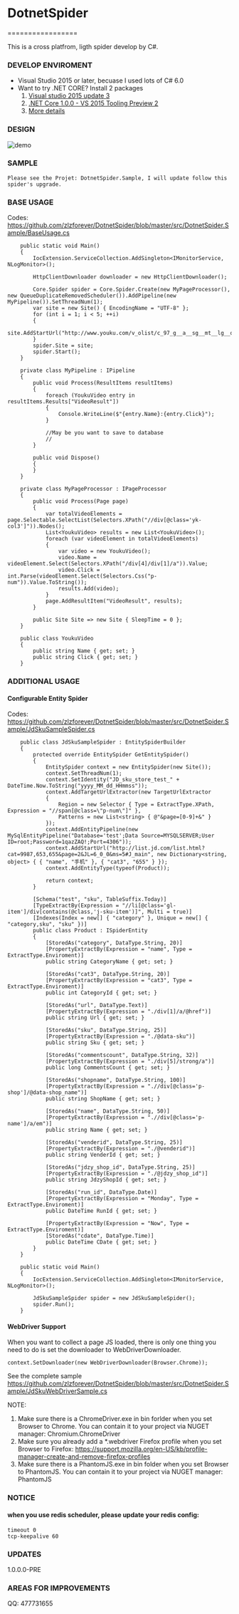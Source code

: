 # DotnetSpider
=================

This is a cross platfrom, ligth spider develop by C#.

### DEVELOP ENVIROMENT
- Visual Studio 2015 or later, becuase I used lots of C# 6.0
- Want to try .NET CORE? Install 2 packages
	1. [Visual studio 2015 update 3](https://go.microsoft.com/fwlink/?LinkId=691129)	
	2. [.NET Core 1.0.0 - VS 2015 Tooling Preview 2](https://go.microsoft.com/fwlink/?LinkId=817245)
	3. [More details](https://www.microsoft.com/net/core#windows)

### DESIGN
 
![demo](http://images2015.cnblogs.com/blog/40347/201605/40347-20160511101118155-1794710718.jpg)

### SAMPLE

	Please see the Projet: DotnetSpider.Sample, I will update follow this spider's upgrade.

### BASE USAGE

Codes: https://github.com/zlzforever/DotnetSpider/blob/master/src/DotnetSpider.Sample/BaseUsage.cs

		public static void Main()
		{
			IocExtension.ServiceCollection.AddSingleton<IMonitorService, NLogMonitor>();
			
			HttpClientDownloader downloader = new HttpClientDownloader();

			Core.Spider spider = Core.Spider.Create(new MyPageProcessor(), new QueueDuplicateRemovedScheduler()).AddPipeline(new MyPipeline()).SetThreadNum(1);
			var site = new Site() { EncodingName = "UTF-8" };
			for (int i = 1; i < 5; ++i)
			{
				site.AddStartUrl("http://www.youku.com/v_olist/c_97_g__a__sg__mt__lg__q__s_1_r_0_u_0_pt_0_av_0_ag_0_sg__pr__h__d_1_p_1.html");
			}
			spider.Site = site;
			spider.Start();
		}

		private class MyPipeline : IPipeline
		{
			public void Process(ResultItems resultItems)
			{
				foreach (YoukuVideo entry in resultItems.Results["VideoResult"])
				{
					Console.WriteLine($"{entry.Name}:{entry.Click}");
				}

				//May be you want to save to database
				// 
			}

			public void Dispose()
			{
			}
		}

		private class MyPageProcessor : IPageProcessor
		{
			public void Process(Page page)
			{
				var totalVideoElements = page.Selectable.SelectList(Selectors.XPath("//div[@class='yk-col3']")).Nodes();
				List<YoukuVideo> results = new List<YoukuVideo>();
				foreach (var videoElement in totalVideoElements)
				{
					var video = new YoukuVideo();
					video.Name = videoElement.Select(Selectors.XPath("/div[4]/div[1]/a")).Value;
					video.Click = int.Parse(videoElement.Select(Selectors.Css("p-num")).Value.ToString());
					results.Add(video);
				}
				page.AddResultItem("VideoResult", results);
			}

			public Site Site => new Site { SleepTime = 0 };
		}

		public class YoukuVideo
		{
			public string Name { get; set; }
			public string Click { get; set; }
		}
	
### ADDITIONAL USAGE

#### Configurable Entity Spider

Codes: https://github.com/zlzforever/DotnetSpider/blob/master/src/DotnetSpider.Sample/JdSkuSampleSpider.cs

		public class JdSkuSampleSpider : EntitySpiderBuilder
		{
			protected override EntitySpider GetEntitySpider()
			{
				EntitySpider context = new EntitySpider(new Site());
				context.SetThreadNum(1);
				context.SetIdentity("JD_sku_store_test_" + DateTime.Now.ToString("yyyy_MM_dd_HHmmss"));
				context.AddTargetUrlExtractor(new TargetUrlExtractor
				{
					Region = new Selector { Type = ExtractType.XPath, Expression = "//span[@class=\"p-num\"]" },
					Patterns = new List<string> { @"&page=[0-9]+&" }
				});
				context.AddEntityPipeline(new MySqlEntityPipeline("Database='test';Data Source=MYSQLSERVER;User ID=root;Password=1qazZAQ!;Port=4306"));
				context.AddStartUrl("http://list.jd.com/list.html?cat=9987,653,655&page=2&JL=6_0_0&ms=5#J_main", new Dictionary<string, object> { { "name", "手机" }, { "cat3", "655" } });
				context.AddEntityType(typeof(Product));
	
				return context;
			}
	
			[Schema("test", "sku", TableSuffix.Today)]
			[TypeExtractBy(Expression = "//li[@class='gl-item']/div[contains(@class,'j-sku-item')]", Multi = true)]
			[Indexes(Index = new[] { "category" }, Unique = new[] { "category,sku", "sku" })]
			public class Product : ISpiderEntity
			{
				[StoredAs("category", DataType.String, 20)]
				[PropertyExtractBy(Expression = "name", Type = ExtractType.Enviroment)]
				public string CategoryName { get; set; }
	
				[StoredAs("cat3", DataType.String, 20)]
				[PropertyExtractBy(Expression = "cat3", Type = ExtractType.Enviroment)]
				public int CategoryId { get; set; }
	
				[StoredAs("url", DataType.Text)]
				[PropertyExtractBy(Expression = "./div[1]/a/@href")]
				public string Url { get; set; }
	
				[StoredAs("sku", DataType.String, 25)]
				[PropertyExtractBy(Expression = "./@data-sku")]
				public string Sku { get; set; }
	
				[StoredAs("commentscount", DataType.String, 32)]
				[PropertyExtractBy(Expression = "./div[5]/strong/a")]
				public long CommentsCount { get; set; }
	
				[StoredAs("shopname", DataType.String, 100)]
				[PropertyExtractBy(Expression = ".//div[@class='p-shop']/@data-shop_name")]
				public string ShopName { get; set; }
	
				[StoredAs("name", DataType.String, 50)]
				[PropertyExtractBy(Expression = ".//div[@class='p-name']/a/em")]
				public string Name { get; set; }
	
				[StoredAs("venderid", DataType.String, 25)]
				[PropertyExtractBy(Expression = "./@venderid")]
				public string VenderId { get; set; }
	
				[StoredAs("jdzy_shop_id", DataType.String, 25)]
				[PropertyExtractBy(Expression = "./@jdzy_shop_id")]
				public string JdzyShopId { get; set; }
	
				[StoredAs("run_id", DataType.Date)]
				[PropertyExtractBy(Expression = "Monday", Type = ExtractType.Enviroment)]
				public DateTime RunId { get; set; }
	
				[PropertyExtractBy(Expression = "Now", Type = ExtractType.Enviroment)]
				[StoredAs("cdate", DataType.Time)]
				public DateTime CDate { get; set; }
			}
		}

		public static void Main()
		{
			IocExtension.ServiceCollection.AddSingleton<IMonitorService, NLogMonitor>();
		
			JdSkuSampleSpider spider = new JdSkuSampleSpider();
			spider.Run();
		}

#### WebDriver Support

When you want to collect a page JS loaded, there is only one thing you need to do is set the downloader to WebDriverDownloader.	

	context.SetDownloader(new WebDriverDownloader(Browser.Chrome));

See the complete sample https://github.com/zlzforever/DotnetSpider/blob/master/src/DotnetSpider.Sample/JdSkuWebDriverSample.cs

NOTE:

1. Make sure there is a  ChromeDriver.exe in bin forlder when you set Browser to Chrome. You can contain it to your project via NUGET manager: Chromium.ChromeDriver
2. Make sure you already add a *.webdriver Firefox profile when you set Browser to Firefox: https://support.mozilla.org/en-US/kb/profile-manager-create-and-remove-firefox-profiles
3. Make sure there is a PhantomJS.exe in bin folder when you set Browser to PhantomJS. You can contain it to your project via NUGET manager: PhantomJS

### NOTICE

#### when you use redis scheduler, please update your redis config: 
	timeout 0 
	tcp-keepalive 60


### UPDATES

1.0.0.0-PRE

### AREAS FOR IMPROVEMENTS

QQ: 477731655
